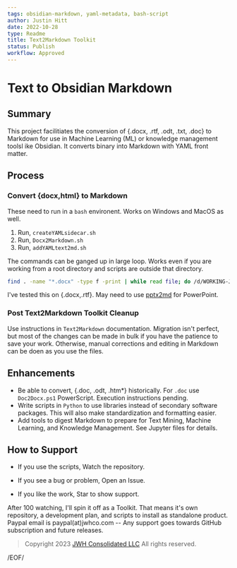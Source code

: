 ```yaml
---
tags: obsidian-markdown, yaml-metadata, bash-script
author: Justin Hitt
date: 2022-10-28
type: Readme
title: Text2Markdown Toolkit
status: Publish
workflow: Approved
---
```


# Text to Obsidian Markdown

## Summary

This project facilitiates the conversion of {.docx, .rtf, .odt, .txt, .doc} to Markdown for use in Machine Learning (ML) or knowledge management toolsl ike Obsidian. It converts binary into Markdown with YAML front matter.

## Process

### Convert {docx,html} to Markdown

These need to run in a `bash` environent. Works on Windows and MacOS as well.

1. Run, `createYAMLsidecar.sh`
2. Run, `Docx2Markdown.sh`
3. Run, `addYAMLtext2md.sh`

The commands can be ganged up in large loop. Works even if you are working from a root directory and scripts are outside that directory.

```bash
find . -name "*.docx" -type f -print | while read file; do /d/WORKING-JustinHitt/GitHub/scripts/Text2Markdown/createYAMLsidecar.sh "$file"; /d/WORKING-JustinHitt/GitHub/scripts/Text2Markdown/Docx2Markdown.sh "$file"; /d/WORKING-JustinHitt/GitHub/scripts/Text2Markdown/addYAMLtxt2md.sh "$file"; done
```

I've tested this on {.docx,.rtf}. May need to use [pptx2md](https://github.com/ssine/pptx2md) for PowerPoint.

### Post Text2Markdown Toolkit Cleanup

Use instructions in `Text2Markdown` documentation. Migration isn't perfect, but most of the changes can be made in bulk if you have the patience to save your work. Otherwise, manual corrections and editing in Markdown can be doen as you use the files.

## Enhancements

- Be able to convert, {.doc, .odt, .htm*} historically. For `.doc` use `Doc2Docx.ps1` PowerScript. Execution instructions pending.
- Write scripts in `Python` to use libraries instead of secondary software packages. This will also make standardization and formatting easier.
- Add tools to digest Markdown to prepare for Text Mining, Machine Learning, and Knowledge Management. See Jupyter files for details.

## How to Support

- If you use the scripts, Watch the repository.

- If you see a bug or problem, Open an Issue.

- If you like the work, Star to show support.
  
  

After 100 watching, I'll spin it off as a Toolkit. That means it's own repository, a development plan, and scripts to install as standalone product.  Paypal email is paypal(at)jwhco.com -- Any support goes towards GitHub subscription and future releases. 

> Copyright 2023 [JWH Consolidated LLC](https://www.jwhco.com/?utm_source=repository&utm_medium=github.com&utm_content=jwhco-scripts-readme) All rights reserved.

/EOF/
